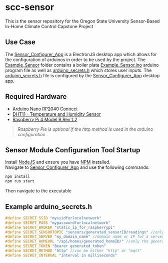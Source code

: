 # scc-sensor
This is the sensor repository for the Oregon State University Sensor-Based In-Home Climate Control Capstone Project

## Use Case
The [Sensor_Configurer_App](https://github.com/sensor-climate-control/scc-sensor/tree/main/Sensor_Configuer_App) is a ElectronJS desktop app which allows for the configuration of arduinos in order to be used by the project.
The [Example_Sensor](https://github.com/sensor-climate-control/scc-sensor/tree/main/Example_Sensor) folder contains a boiler plate [Example_Sensor.ino](https://github.com/sensor-climate-control/scc-sensor/blob/main/Example_Sensor/Example_Sensor.ino) arduino program file as well as [arduino_secrets.h](https://github.com/sensor-climate-control/scc-sensor/blob/main/Example_Sensor/arduino_secrets.h) which stores user inputs. The [arduino_secrets.h](https://github.com/sensor-climate-control/scc-sensor/blob/main/Example_Sensor/arduino_secrets.h) file is configured by the [Sensor_Configurer_App](https://github.com/sensor-climate-control/scc-sensor/tree/main/Sensor_Configuer_App) desktop app.

## Required Hardware
- [Arduino Nano RP2040 Connect](https://docs.arduino.cc/hardware/nano-rp2040-connect)
- [DHT11 - Temperature and Humidity Sensor](https://components101.com/sensors/dht11-temperature-sensor)
- [Raspberry Pi 4 Model B Rev 1.2](https://www.raspberrypi.com/products/raspberry-pi-4-model-b/)
> *Raspberry Pie is optional if the http method is used in the arduino configuration*

## Sensor Module Configuration Tool Startup
Install [NodeJS](https://nodejs.org/en/download/) and ensure you have [NPM](https://docs.npmjs.com/downloading-and-installing-node-js-and-npm) installed.  
Navigate to [Sensor_Configurer_App](https://github.com/sensor-climate-control/scc-sensor/tree/main/Sensor_Configuer_App) and use the following commands:
```sh
npm install
npm run start
```
Then navigate to the executable

## Example arduino_secrets.h
```C++
#define SECRET_SSID "myssidforlocalnetwork"
#define SECRET_PASS "mypasswordforlocalnetwork"
#define SECRET_BROKER "static_ip_for_raspberrypi"
#define SECRET_SENSORTOPIC "sensors/generated_sensorID/readings" //only the generated_sensorID is changed
#define SECRET_SERVER "my_domain_name" //domain name or IP for a server you wish to receive the data
#define SECRET_HOMEURL "/api/homes/generated_homeID/" //only the generated_homeID is changed
#define SECRET_TOKEN "Bearer generated_token"
#define SECRET_METHOD "http" //can be either "http" or "mqtt"
#define SECRET_INTERVAL "interval in milliseconds"
```
